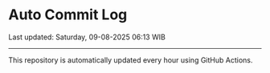 # Auto Commit Log

Last updated: Saturday, 09-08-2025 06:13 WIB

---

This repository is automatically updated every hour using GitHub Actions.
